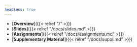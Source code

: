 ```yaml
---
headless: true
---
```


- [**Overview**]({{< relref "/" >}})
- [**Slides**]({{< relref "/docs/slides.md" >}})
- [**Assignments**]({{< relref "/docs/assignments.md" >}})
- [**Supplementary Material**]({{< relref "/docs/suppl.md" >}})


